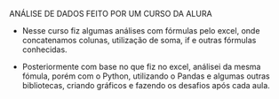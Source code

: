 ANÁLISE DE DADOS FEITO POR UM CURSO DA ALURA

-  Nesse curso fiz algumas análises com fórmulas pelo excel, onde concatenamos colunas,
utilização de soma, if e outras fórmulas conhecidas.

-  Posteriormente com base no que fiz no excel, análisei da mesma fómula, porém com o Python,
utilizando o Pandas e algumas outras bibliotecas, criando gráficos e fazendo os desafios após cada aula.

  

